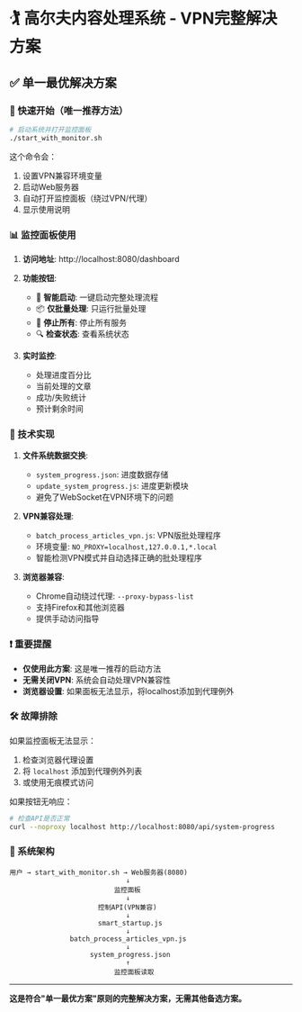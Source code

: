 # 🏌️ 高尔夫内容处理系统 - VPN完整解决方案

## ✅ 单一最优解决方案

### 🚀 快速开始（唯一推荐方法）

```bash
# 启动系统并打开监控面板
./start_with_monitor.sh
```

这个命令会：
1. 设置VPN兼容环境变量
2. 启动Web服务器
3. 自动打开监控面板（绕过VPN/代理）
4. 显示使用说明

### 📊 监控面板使用

1. **访问地址**: http://localhost:8080/dashboard
2. **功能按钮**:
   - 🚀 **智能启动**: 一键启动完整处理流程
   - 📦 **仅批量处理**: 只运行批量处理
   - 🛑 **停止所有**: 停止所有服务
   - 🔍 **检查状态**: 查看系统状态

3. **实时监控**:
   - 处理进度百分比
   - 当前处理的文章
   - 成功/失败统计
   - 预计剩余时间

### 🔧 技术实现

1. **文件系统数据交换**:
   - `system_progress.json`: 进度数据存储
   - `update_system_progress.js`: 进度更新模块
   - 避免了WebSocket在VPN环境下的问题

2. **VPN兼容处理**:
   - `batch_process_articles_vpn.js`: VPN版批处理程序
   - 环境变量: `NO_PROXY=localhost,127.0.0.1,*.local`
   - 智能检测VPN模式并自动选择正确的批处理程序

3. **浏览器兼容**:
   - Chrome自动绕过代理: `--proxy-bypass-list`
   - 支持Firefox和其他浏览器
   - 提供手动访问指导

### ❗ 重要提醒

- **仅使用此方案**: 这是唯一推荐的启动方法
- **无需关闭VPN**: 系统会自动处理VPN兼容性
- **浏览器设置**: 如果面板无法显示，将localhost添加到代理例外

### 🛠️ 故障排除

如果监控面板无法显示：
1. 检查浏览器代理设置
2. 将 `localhost` 添加到代理例外列表
3. 或使用无痕模式访问

如果按钮无响应：
```bash
# 检查API是否正常
curl --noproxy localhost http://localhost:8080/api/system-progress
```

### 📝 系统架构

```
用户 → start_with_monitor.sh → Web服务器(8080)
                             ↓
                          监控面板
                             ↓
                      控制API(VPN兼容)
                             ↓
                      smart_startup.js
                             ↓
               batch_process_articles_vpn.js
                             ↓
                    system_progress.json
                             ↑
                          监控面板读取
```

---

**这是符合"单一最优方案"原则的完整解决方案，无需其他备选方案。**